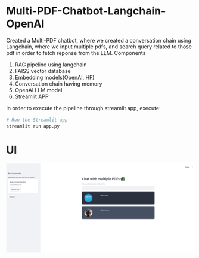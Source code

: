# Multi-PDF-Chatbot-Langchain-OpenAI

Created a Multi-PDF chatbot, where we created a conversation chain using Langchain, where we input multiple pdfs, and search query related to those pdf in order to fetch reponse from the LLM. Components

1. RAG pipeline using langchain
2. FAISS vector database
3. Embedding models(OpenAI, HF)
4. Conversation chain having memory
5. OpenAI LLM model
6. Streamlit APP

In order to execute the pipeline through streamlit app, execute:

```bash
# Run the Streamlit app
streamlit run app.py
```

# UI

![image.jpg](https://github.com/sayan0506/Multi-PDF-Chatbot-Langchain-OpenAI/blob/main/images/Screenshot%20from%202024-08-26%2011-08-14.png)
